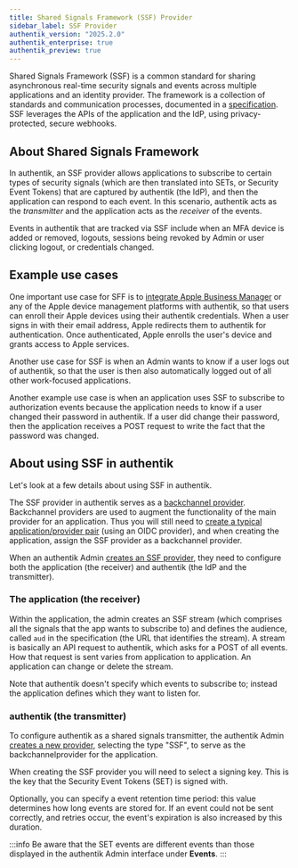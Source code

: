 ```yaml
---
title: Shared Signals Framework (SSF) Provider
sidebar_label: SSF Provider
authentik_version: "2025.2.0"
authentik_enterprise: true
authentik_preview: true
---
```


Shared Signals Framework (SSF) is a common standard for sharing asynchronous real-time security signals and events across multiple applications and an identity provider. The framework is a collection of standards and communication processes, documented in a [specification](https://openid.net/specs/openid-sharedsignals-framework-1_0-ID3.html). SSF leverages the APIs of the application and the IdP, using privacy-protected, secure webhooks.

## About Shared Signals Framework

In authentik, an SSF provider allows applications to subscribe to certain types of security signals (which are then translated into SETs, or Security Event Tokens) that are captured by authentik (the IdP), and then the application can respond to each event. In this scenario, authentik acts as the _transmitter_ and the application acts as the _receiver_ of the events.

Events in authentik that are tracked via SSF include when an MFA device is added or removed, logouts, sessions being revoked by Admin or user clicking logout, or credentials changed.

## Example use cases

One important use case for SFF is to [integrate Apple Business Manager](https://integrations.goauthentik.io/device-management/apple/) or any of the Apple device management platforms with authentik, so that users can enroll their Apple devices using their authentik credentials. When a user signs in with their email address, Apple redirects them to authentik for authentication. Once authenticated, Apple enrolls the user's device and grants access to Apple services.

Another use case for SSF is when an Admin wants to know if a user logs out of authentik, so that the user is then also automatically logged out of all other work-focused applications.

Another example use case is when an application uses SSF to subscribe to authorization events because the application needs to know if a user changed their password in authentik. If a user did change their password, then the application receives a POST request to write the fact that the password was changed.

## About using SSF in authentik

Let's look at a few details about using SSF in authentik.

The SSF provider in authentik serves as a [backchannel provider](../../applications/manage_apps#backchannel-providers). Backchannel providers are used to augment the functionality of the main provider for an application. Thus you will still need to [create a typical application/provider pair](../../applications/manage_apps#instructions) (using an OIDC provider), and when creating the application, assign the SSF provider as a backchannel provider.

When an authentik Admin [creates an SSF provider](./create-ssf-provider), they need to configure both the application (the receiver) and authentik (the IdP and the transmitter).

### The application (the receiver)

Within the application, the admin creates an SSF stream (which comprises all the signals that the app wants to subscribe to) and defines the audience, called `aud` in the specification (the URL that identifies the stream). A stream is basically an API request to authentik, which asks for a POST of all events. How that request is sent varies from application to application. An application can change or delete the stream.

Note that authentik doesn't specify which events to subscribe to; instead the application defines which they want to listen for.

### authentik (the transmitter)

To configure authentik as a shared signals transmitter, the authentik Admin [creates a new provider](./create-ssf-provider), selecting the type "SSF", to serve as the backchannelprovider for the application.

When creating the SSF provider you will need to select a signing key. This is the key that the Security Event Tokens (SET) is signed with.

Optionally, you can specify a event retention time period: this value determines how long events are stored for. If an event could not be sent correctly, and retries occur, the event's expiration is also increased by this duration.

:::info
Be aware that the SET events are different events than those displayed in the authentik Admin interface under **Events**.
:::
